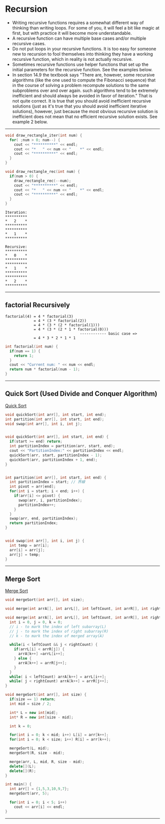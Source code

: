 # Recursion


- Writing recursive functions requires a somewhat different way of thinking than writing loops.  For some of you, it will feel a bit like magic at first, but with practice it will become more understandable.
- A recursive function can have multiple base cases and/or multiple recursive cases.
- Do not put loops in your recursive functions.  It is too easy for someone new to recursion to fool themselves into thinking they have a working recursive function, which in reality is not actually recursive.
- Sometimes recursive functions use helper functions that set up the initial parameters for the recursive function.  See the examples below.
- In section 14.9 the textbook says "There are, however, some recursive algorithms (like the one used to compute the Fibonacci sequence) that in the course of solving a problem recompute solutions to the same subproblems over and over again.  such algorithms tend to be extremely inefficient and should always be avoided in favor of iteration."  That is not quite correct.  It is true that you should avoid inefficient recursive solutions (just as it's true that you should avoid inefficient iterative solutions), however, just because the most obvious recursive solution is inefficient does not mean that no efficient recursive solution exists.  See example 2 below.


***

```c++
void draw_rectangle_iter(int num) {
  for( ;num > 0; num--) {
    cout << "**********" << endl;
    cout << "*   " << num << "    *" << endl;
    cout << "**********" << endl;
  }
}

void draw_rectangle_rec(int num) {
  if(num > 0) {
    draw_rectangle_rec(--num);
    cout << "**********" << endl;
    cout << "*   " << num << "    *" << endl;
    cout << "**********" << endl;
  }
}
```

```
Iteration:
**********
*   2    *
**********
**********
*   1    *
**********
```
```
Recursive:
**********
*   0    *
**********
**********
*   1    *
**********
**********
*   2    *
**********

```

***
## factorial Recursively
```
factorial(4) = 4 * factorial(3)
             = 4 * (3 * factorial(2))
             = 4 * (3 * (2 * factorial(1)))
             = 4 * (3 * (2 * 1 * factorial(0))) 
                                  ------------ basic case =>
             = 4 * 3 * 2 * 1 * 1
```
```c++
int factorial(int num) {
  if(num == 1) {
    return 1;
  }
  cout << "Current num: " << num << endl;
  return num * factorial(num - 1);
}
```

***

## Quick Sort (Used Divide and Conquer Algorithm)

[Quick Sort](https://www.youtube.com/watch?v=COk73cpQbFQ)

```c++
void quickSort(int arr[], int start, int end);
int partition(int arr[], int start, int end);
void swap(int arr[], int i, int j);


void quickSort(int arr[], int start, int end) {
  if(start >= end) return;
  int partitionIndex = partition(arr, start, end);
  cout << "PartitionIndex:" << partitionIndex << endl;
  quickSort(arr, start, partitionIndex - 1);
  quickSort(arr, partitionIndex + 1, end);
}


int partition(int arr[], int start, int end) {
  int partitionIndex = start; // 界線
  int pivot = arr[end];
  for(int i = start; i < end; i++) {
    if(arr[i] <= pivot) {
      swap(arr, i, partitionIndex);
      partitionIndex++;
    }
  }
  swap(arr, end, partitionIndex);
  return partitionIndex;
}


void swap(int arr[], int i, int j) {
  int temp = arr[i];
  arr[i] = arr[j];
  arr[j] = temp;
}
```
***

## Merge Sort
[Merge Sort](https://www.youtube.com/watch?v=TzeBrDU-JaY)

```c++
void mergeSort(int arr[], int size);

void merge(int arrA[], int arrL[], int leftCount, int arrR[], int rightCount);

void merge(int arrA[], int arrL[], int leftCount, int arrR[], int rightCount) {
  int i = 0, j = 0, k = 0;
  // i - to mark the index of left subarray(L)
  // j - to mark the index of right subarray(R)
  // k - to mark the index of merged array(A)

  while(i < leftCount && j < rightCount) {
    if(arrL[i] < arrR[j]) {
      arrA[k++] =arrL[i++];
    } else {
      arrA[k++] = arrR[j++];
    }
  }
  while( i < leftCount) arrA[k++] = arrL[i++];
  while( j < rightCount) arrA[k++] = arrR[j++];
}

void mergeSort(int arr[], int size) {
  if(size == 1) return;
  int mid = size / 2;

  int* L = new int[mid];
  int* R = new int[size - mid];

  int k = 0;

  for(int i = 0; k < mid; i++) L[i] = arr[k++];
  for(int i = 0; k < size; i++) R[i] = arr[k++];

  mergeSort(L, mid);
  mergeSort(R, size - mid);

  merge(arr, L, mid, R, size - mid);
  delete[](L);
  delete[](R);
}

int main() {
  int arr[] = {1,5,3,10,9,7};
  mergeSort(arr, 5);

  for(int i = 0; i < 5; i++)
    cout << arr[i] << endl;
}

```

***